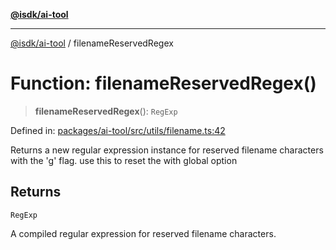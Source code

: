[**@isdk/ai-tool**](../README.md)

***

[@isdk/ai-tool](../globals.md) / filenameReservedRegex

# Function: filenameReservedRegex()

> **filenameReservedRegex**(): `RegExp`

Defined in: [packages/ai-tool/src/utils/filename.ts:42](https://github.com/isdk/ai-tool.js/blob/7135b3a67072644f21685b76900b7f351401749e/src/utils/filename.ts#L42)

Returns a new regular expression instance for reserved filename characters with the 'g' flag.
use this to reset the with global option

## Returns

`RegExp`

A compiled regular expression for reserved filename characters.
